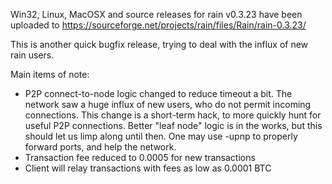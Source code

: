 Win32, Linux, MacOSX and source releases for rain v0.3.23 have been uploaded to
https://sourceforge.net/projects/rain/files/Rain/rain-0.3.23/

This is another quick bugfix release, trying to deal with the influx of new rain users.

Main items of note:

* P2P connect-to-node logic changed to reduce timeout a bit.  The network saw a huge influx of new users, who do not permit incoming connections.  This change is a short-term hack, to more quickly hunt for useful P2P connections.  Better "leaf node" logic is in the works, but this should let us limp along until then.  One may use -upnp to properly forward ports, and help the network.
* Transaction fee reduced to 0.0005 for new transactions
* Client will relay transactions with fees as low as 0.0001 BTC
